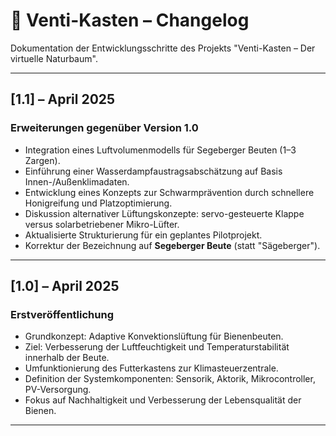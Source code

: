 # 📜 Venti-Kasten – Changelog

Dokumentation der Entwicklungsschritte des Projekts "Venti-Kasten – Der virtuelle Naturbaum".

---

## [1.1] – April 2025
### Erweiterungen gegenüber Version 1.0

- Integration eines Luftvolumenmodells für Segeberger Beuten (1–3 Zargen).
- Einführung einer Wasserdampfaustragsabschätzung auf Basis Innen-/Außenklimadaten.
- Entwicklung eines Konzepts zur Schwarmprävention durch schnellere Honigreifung und Platzoptimierung.
- Diskussion alternativer Lüftungskonzepte: servo-gesteuerte Klappe versus solarbetriebener Mikro-Lüfter.
- Aktualisierte Strukturierung für ein geplantes Pilotprojekt.
- Korrektur der Bezeichnung auf **Segeberger Beute** (statt "Sägeberger").

---

## [1.0] – April 2025
### Erstveröffentlichung

- Grundkonzept: Adaptive Konvektionslüftung für Bienenbeuten.
- Ziel: Verbesserung der Luftfeuchtigkeit und Temperaturstabilität innerhalb der Beute.
- Umfunktionierung des Futterkastens zur Klimasteuerzentrale.
- Definition der Systemkomponenten: Sensorik, Aktorik, Mikrocontroller, PV-Versorgung.
- Fokus auf Nachhaltigkeit und Verbesserung der Lebensqualität der Bienen.

---
